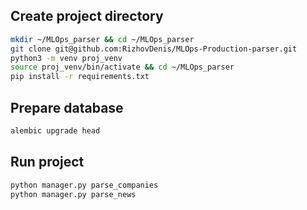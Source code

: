 ## Create project directory
~~~bash
mkdir ~/MLOps_parser && cd ~/MLOps_parser
git clone git@github.com:RizhovDenis/MLOps-Production-parser.git
python3 -m venv proj_venv
source proj_venv/bin/activate && cd ~/MLOps_parser
pip install -r requirements.txt
~~~
## Prepare database
~~~bash
alembic upgrade head
~~~
## Run project
~~~bash
python manager.py parse_companies
python manager.py parse_news
~~~
